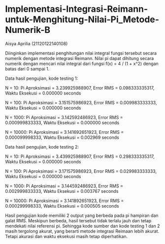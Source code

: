 # Implementasi-Integrasi-Reimann-untuk-Menghitung-Nilai-Pi_Metode-Numerik-B

Aisya Aprilia (21120122140108)

Diinginkan implementasi penghitungan nilai integral fungsi tersebut secara numerik dengan metode  integrasi Reimann. Nilai pi dapat dihitung secara numerik dengan mencari nilai integral dari fungsi f(x) = 4 / (1 + x^2) dengan batas dari 0 sampai 1. 


Data hasil pengujian, kode testing 1:

N = 10: Pi Aproksimasi = 3.239925988907, Error RMS = 0.098333335317, Waktu Eksekusi = 0.000000 seconds

N = 100: Pi Aproksimasi = 3.151575986923, Error RMS = 0.009983333333, Waktu Eksekusi = 0.000000 seconds

N = 1000: Pi Aproksimasi = 3.142592486923, Error RMS = 0.000999833333, Waktu Eksekusi = 0.000000 seconds

N = 10000: Pi Aproksimasi = 3.141692651923, Error RMS = 0.000099998333, Waktu Eksekusi = 0.002969 seconds


Data hasil pengujian, kode testing 2:

N = 10: Pi Aproksimasi = 3.439925988907, Error RMS = 0.298333335317, Waktu Eksekusi = 0.000000 seconds

N = 100: Pi Aproksimasi = 3.171575986923, Error RMS = 0.029983333333, Waktu Eksekusi = 0.000000 seconds

N = 1000: Pi Aproksimasi = 3.144592486923, Error RMS = 0.002999833333, Waktu Eksekusi = 0.003767 seconds

N = 10000: Pi Aproksimasi = 3.141892651923, Error RMS = 0.000299998333, Waktu Eksekusi = 0.000505 seconds


Hasil pengujian kode memiliki 2 output  yang berbeda pada pi hampiran dan galat RMS. Meskipun berbeda, hasil tersebut tidak terlalu jauh dan tetap mendekati nilai referensi pi. Sehingga kode sumber dan kode testing 1 dan 2 masih tergolong akurat, yang berarti metode integrasi Reimaan lebih akurat. Tetapi akurasi dan waktu eksekusi masih tetap diperhatikan. 
